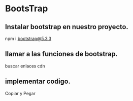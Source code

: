 # BootsTrap

## Instalar bootstrap en nuestro proyecto.

npm i bootstrap@5.3.3

## llamar a las funciones de bootstrap.

buscar enlaces cdn

## implementar codigo.

Copiar y Pegar